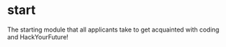 # start
The starting module that all applicants take to get acquainted with coding and HackYourFuture!
